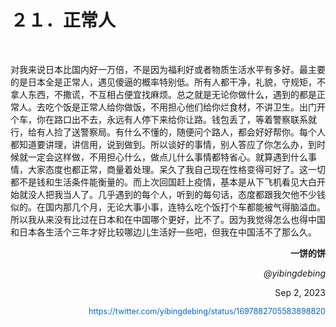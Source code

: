   <h1>２１．正常人</h1>

  <p>&#160;</p>

  <p>对我来说日本比国内好一万倍，不是因为福利好或者物质生活水平有多好。最主要的是日本全是正常人，遇见傻逼的概率特别低。所有人都干净，礼貌，守规矩，不拿人东西，不撒谎，不互相占便宜找麻烦。总之就是无论你做什么，遇到的都是正常人。去吃个饭是正常人给你做饭，不用担心他们给你烂食材，不讲卫生。出门开个车，你在路口出不去，永远有人停下来给你让路。钱包丢了，等着警察联系就行，给有人捡了送警察局。有什么不懂的，随便问个路人，都会好好帮你。每个人都知道要讲理，讲信用，说到做到。所以谈好的事情，别人答应了你怎么办，到时候就一定会这样做，不用担心什么，做点儿什么事情都特省心。就算遇到什么事情，大家态度也都正常，商量着处理。呆久了我自己现在性格变得可好了。这一切都不是钱和生活条件能衡量的。而上次回国赶上疫情，基本是从下飞机看见大白开始就没人把我当人了。几乎遇到的每个人，听到的每句话，态度都跟我欠他不少钱似的。在国内那几个月，无论大事小事，连特么吃个饭打个车都能被气得脑溢血。所以我从来没有比过在日本和在中国哪个更好，比不了。因为我觉得怎么也得中国和日本各生活个三年才好比较哪边儿生活好一些吧，但我在中国活不了那么久。</p>

  <p style="text-align: right; font-weight: bold;">一饼的饼</p>

  <p style="text-align: right; font-style: italic;">@yibingdebing</p>

  <p style="text-align: right;">Sep 2, 2023</p>

  <p style="text-align: right;"><a href="https://twitter.com/yibingdebing/status/1697882705583898820
" style="text-decoration: none; color: #0066cc; font-size: 0.9em;">https://twitter.com/yibingdebing/status/1697882705583898820 </a></p>
